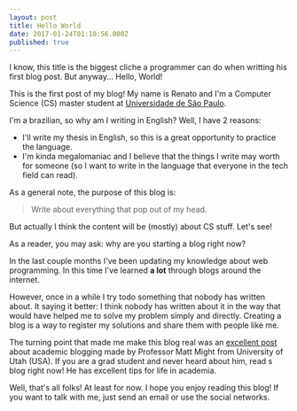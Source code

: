 ```yaml
---
layout: post
title: Hello World
date: 2017-01-24T01:10:56.000Z
published: true
---
```


I know, this title is the biggest cliche a programmer can do when writting his first blog post.
But anyway... Hello, World!

This is the first post of my blog! My name is Renato and I'm a Computer
Science (CS) master student at [Universidade de São Paulo](http://www5.usp.br/).

I'm a brazilian, so why am I writing in English? Well, I have 2 reasons:
- I'll write my thesis in English, so this is a great opportunity to practice the language.
- I'm kinda megalomaniac and I believe that the things I write may worth for someone
  (so I want to write in the language that everyone in the tech field can
  read).

As a general note, the purpose of this blog is:
> Write about everything that pop out of my head.

But actually I think the content will be (mostly) about CS stuff. Let's see!

As a reader, you may ask: why are you starting a blog right now?

In the last couple months I've been updating my knowledge about web programming. In this
time I've learned **a lot** through blogs around the internet.

However, once in a while I try todo something that nobody has written about. It saying it
better: I think nobody has written about it in the way that would have helped me to
solve my problem simply and directly. Creating a blog is a way to register my solutions
and share them with people like me.

The turning point that made me make this blog real was an [excellent post](
http://matt.might.net/articles/how-to-blog-as-an-academic) about academic
blogging made by Professor Matt Might from University of Utah (USA). If you are a grad 
student and never heard about him, read s blog right now! He has excellent tips for life in academia.

Well, that's all folks! At least for now. I hope you enjoy reading this blog!
If you want to talk with me, just send an email or use the social networks.
